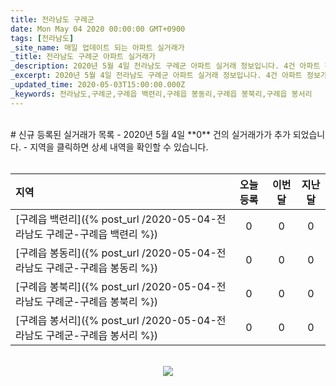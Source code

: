 ```yaml
---
title: 전라남도 구례군
date: Mon May 04 2020 00:00:00 GMT+0900
tags: [전라남도]
_site_name: 매일 업데이트 되는 아파트 실거래가
_title: 전라남도 구례군 아파트 실거래가
_description: 2020년 5월 4일 전라남도 구례군 아파트 실거래 정보입니다. 4건 아파트 정보가 있습니다.
_excerpt: 2020년 5월 4일 전라남도 구례군 아파트 실거래 정보입니다. 4건 아파트 정보가 있습니다.
_updated_time: 2020-05-03T15:00:00.000Z
_keywords: 전라남도,구례군,구례읍 백련리,구례읍 봉동리,구례읍 봉북리,구례읍 봉서리
---
```



<br>
# 신규 등록된 실거래가 목록
- 2020년 5월 4일 **0** 건의 실거래가가 추가 되었습니다.
- 지역을 클릭하면 상세 내역을 확인할 수 있습니다.
<br><br>

| 지역 | 오늘 등록 | 이번달 | 지난달 |
|:---|:---:|:---:|:---:|
| [구례읍 백련리]({% post_url /2020-05-04-전라남도 구례군-구례읍 백련리 %}) | 0 | 0 | 0|
| [구례읍 봉동리]({% post_url /2020-05-04-전라남도 구례군-구례읍 봉동리 %}) | 0 | 0 | 0|
| [구례읍 봉북리]({% post_url /2020-05-04-전라남도 구례군-구례읍 봉북리 %}) | 0 | 0 | 0|
| [구례읍 봉서리]({% post_url /2020-05-04-전라남도 구례군-구례읍 봉서리 %}) | 0 | 0 | 0|

<p align="center"><br><img src="https://via.placeholder.com/700x120"><br></p>
